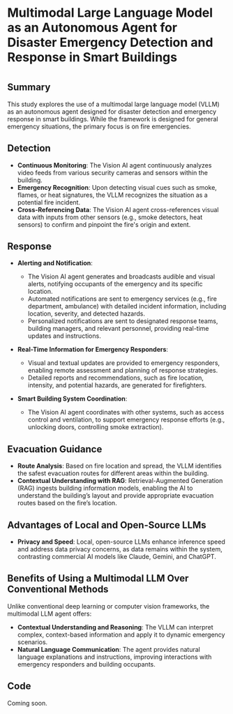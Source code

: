 # Multimodal Large Language Model as an Autonomous Agent for Disaster Emergency Detection and Response in Smart Buildings
# 

## Summary

This study explores the use of a multimodal large language model (VLLM) as an autonomous agent designed for disaster detection and emergency response in smart buildings. While the framework is designed for general emergency situations, the primary focus is on fire emergencies.

## Detection

- **Continuous Monitoring**: The Vision AI agent continuously analyzes video feeds from various security cameras and sensors within the building.
- **Emergency Recognition**: Upon detecting visual cues such as smoke, flames, or heat signatures, the VLLM recognizes the situation as a potential fire incident.
- **Cross-Referencing Data**: The Vision AI agent cross-references visual data with inputs from other sensors (e.g., smoke detectors, heat sensors) to confirm and pinpoint the fire's origin and extent.

## Response

- **Alerting and Notification**: 
  - The Vision AI agent generates and broadcasts audible and visual alerts, notifying occupants of the emergency and its specific location.
  - Automated notifications are sent to emergency services (e.g., fire department, ambulance) with detailed incident information, including location, severity, and detected hazards.
  - Personalized notifications are sent to designated response teams, building managers, and relevant personnel, providing real-time updates and instructions.

- **Real-Time Information for Emergency Responders**:
  - Visual and textual updates are provided to emergency responders, enabling remote assessment and planning of response strategies.
  - Detailed reports and recommendations, such as fire location, intensity, and potential hazards, are generated for firefighters.

- **Smart Building System Coordination**: 
  - The Vision AI agent coordinates with other systems, such as access control and ventilation, to support emergency response efforts (e.g., unlocking doors, controlling smoke extraction).

## Evacuation Guidance

- **Route Analysis**: Based on fire location and spread, the VLLM identifies the safest evacuation routes for different areas within the building.
- **Contextual Understanding with RAG**: Retrieval-Augmented Generation (RAG) ingests building information models, enabling the AI to understand the building’s layout and provide appropriate evacuation routes based on the fire’s location.

## Advantages of Local and Open-Source LLMs

- **Privacy and Speed**: Local, open-source LLMs enhance inference speed and address data privacy concerns, as data remains within the system, contrasting commercial AI models like Claude, Gemini, and ChatGPT.

## Benefits of Using a Multimodal LLM Over Conventional Methods

Unlike conventional deep learning or computer vision frameworks, the multimodal LLM agent offers:

- **Contextual Understanding and Reasoning**: The VLLM can interpret complex, context-based information and apply it to dynamic emergency scenarios.
- **Natural Language Communication**: The agent provides natural language explanations and instructions, improving interactions with emergency responders and building occupants.

## Code

Coming soon.
